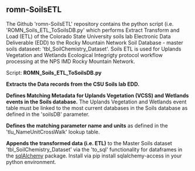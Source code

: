## romn-SoilsETL

The Github 'romn-SoilsETL' repository contains the python script (i.e. 'ROMN_Soils_ETL_ToSoilsDB.py' which performs Extract Transform and Load (ETL) of the Colorado State University soils lab Electronic Data Deliverable (EDD) 
to the Rocky Mountain Network Soil Database - master soils dataseet: 'tbl_SoilChemistry_Dataset'. Soils ETL is used for Uplands Vegetation and Wetlands Ecological Integrigty protocol workflow processing at the NPS IMD Rocky Mountain Network.

Script: **ROMN_Soils_ETL_ToSoilsDB.py**

**Extracts the Data records from the CSU Soils lab EDD.**

**Defines Matching Metadata for Uplands Vegetation (VCSS) and Wetlands events in the Soils database.**
The Uplands Vegetation and Wetlands event table must be linked to the most current databases in the Soils database as defined in the 'soilsDB' parameter.

**Defines the matching parameter name and units** as defined in the 'tlu_NameUnitCrossWalk' lookup table.

**Appends the transformed data (i.e. ETL)** to the Master Soils dataset 'tbl_SoilChemistry_Dataset' via the 'to_sql' functionality for dataframes in the [sqlAlchemy](https://pypi.org/project/sqlalchemy-access/) package. Install via pip install sqlalchemy-access in your python environment.
